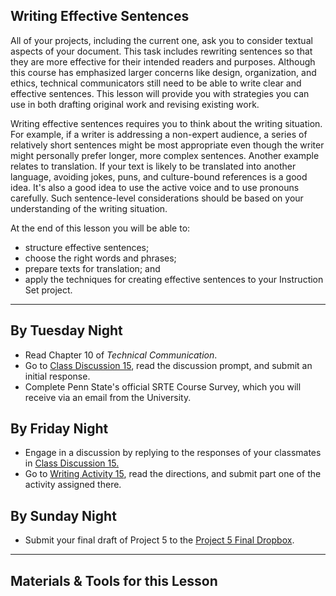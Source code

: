## Writing Effective Sentences

All of your projects, including the current one, ask you to consider textual aspects of your document. This task includes rewriting sentences so that they are more effective for their intended readers and purposes. Although this course has emphasized larger concerns like design, organization, and ethics, technical communicators still need to be able to write clear and effective sentences. This lesson will provide you with strategies you can use in both drafting original work and revising existing work.

Writing effective sentences requires you to think about the writing situation. For example, if a writer is addressing a non-expert audience, a series of relatively short sentences might be most appropriate even though the writer might personally prefer longer, more complex sentences. Another example relates to translation. If your text is likely to be translated into another language, avoiding jokes, puns, and culture-bound references is a good idea. It's also a good idea to use the active voice and to use pronouns carefully. Such sentence-level considerations should be based on your understanding of the writing situation.

At the end of this lesson you will be able to:

* structure effective sentences;
* choose the right words and phrases;
* prepare texts for translation; and
* apply the techniques for creating effective sentences to your Instruction Set project. 

---

## By Tuesday Night

* Read Chapter 10 of _Technical Communication_.
* Go to [Class Discussion 15][CD15], read the discussion prompt, and submit an initial response.
* Complete Penn State's official SRTE Course Survey, which you will receive via an email from the University.

## By Friday Night

* Engage in a discussion by replying to the responses of your classmates in [Class Discussion 15.][CD15]
* Go to [Writing Activity 15][WA15], read the directions, and submit part one of the activity assigned there.

## By Sunday Night

* Submit your final draft of Project 5 to the [Project 5 Final Dropbox][P5FD].

---

## Materials & Tools for this Lesson

[CD15]: /section/content/default.asp?WCI=Goto&WCU=CRSCNT&MATCH=Class+Discussion+15
[WA15]: /section/content/default.asp?WCI=Goto&WCU=CRSCNT&MATCH=Writing+Activity+15
[P5FD]: /section/content/default.asp?WCI=Goto&WCU=CRSCNT&MATCH=Project+5+Final+Dropbox
